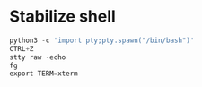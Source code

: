 # Stabilize shell

```python
python3 -c 'import pty;pty.spawn("/bin/bash")'
CTRL+Z
stty raw -echo
fg
export TERM=xterm
```

